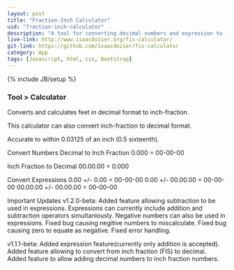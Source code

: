 ```yaml
---
layout: post
title: "Fraction-Inch Calculator"
uid: "fraction-inch-calculator"
description: "A tool for converting decimal numbers and expression to fraction-inch format. Also capable of conversions from fraction-inch to decimal."
live-link: http://www.isaacdozier.org/fis-calculator/
git-link: https://github.com/isaacdozier/fis-calculator
category: App
tags: [Javascript, html, css, Bootstrap]
---
```

{% include JB/setup %}

### Tool > Calculator

Converts and calculates feet in decimal format to inch-fraction.

This calculator can also convert inch-fraction to decimal format.

Accurate to within 0.03125 of an inch (0.5 sixteenth).

Convert Numbers
Decimal to Inch Fraction 
0.000 = 00-00-00 

Inch Fraction to Decimal 
00.00.00 = 0.000

Convert Expressions
0.00 +/- 0.00 = 00-00-00 
0.00 +/- 00.00.00 = 00-00-00 
00.00.00 +/- 00.00.00 = 00-00-00

Important Updates
v1.2.0-beta:
Added feature allowing subtraction to be used in expressions.
Expressions can currently include addition and subtraction operators simultaniously.
Negative numbers can also be used in expressions.
Fixed bug causing negitive numbers to miscalculate.
Fixed bug causing zero to equate as negative.
Fixed error handling.

v1.1.1-beta:
Added expression feature(currently only addition is accepted).
Added feature allowing to convert from inch fraction (FIS) to decimal.
Added feature to allow adding decimal numbers to inch fraction numbers.
